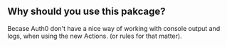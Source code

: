 
## Why should you use this pakcage?

Becase Auth0 don't have a nice way of working with console output and logs, when using the new Actions.
(or rules for that matter).
